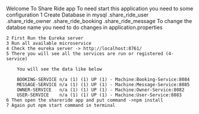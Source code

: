Welcome To Share Ride app
To need start this application you need to some configuration
	1 Create Database in mysql
		.share_ride_user
		.share_ride_owner
		.share_ride_booking
		.share_ride_message
	To change  the databse name you need to do changes in application.properties

	2 First Run the Eureka server
	3 Run all available microservice
	4 Check the eureka server -> http://localhost:8761/
	5 There you will see all the services are run or registered (4-service)
		
		You will see the data like below

		BOOKING-SERVICE	n/a (1)	(1)	UP (1) - Machine:Booking-Service:8084
		MESSAGE-SERVICE	n/a (1)	(1)	UP (1) - Machine:Message-Service:8085
		OWNER-SERVICE	n/a (1)	(1)	UP (1) - Machine:Owner-Service:8082
		USER-SERVICE	n/a (1)	(1)	UP (1) - Machine:User-Service:8083
	6 Then open the shareride app and put command ->npm install 
	7 Again put npm start command in terminal
